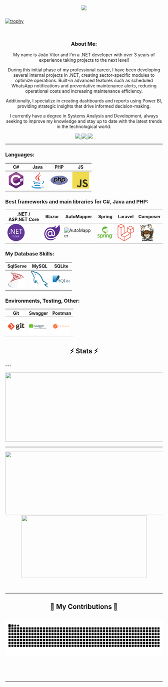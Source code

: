 <h1 align="center">
    <img src="https://readme-typing-svg.herokuapp.com/?font=Righteous&size=35&center=true&vCenter=true&width=500&height=70&duration=4000&lines=Hi+There!+👋;+I'm+João+Vitor!;" />
</h1>

   [![trophy](https://github-profile-trophy.vercel.app/?username=Joaovittorsd&title=Stars,Followers,Commits,Repositories,MultipleLang,PullRequest&theme=onedark)](https://github.com/ryo-ma/github-profile-trophy)


<br/>

<div align="center">
 
### About Me:    
My name is João Vitor and I'm a .NET developer with over 3 years of experience taking projects to the next level!

During this initial phase of my professional career, I have been developing several internal projects in .NET, creating sector-specific modules to optimize operations. Built-in advanced features such as scheduled WhatsApp notifications and preventative maintenance alerts, reducing operational costs and increasing maintenance efficiency.

Additionally, I specialize in creating dashboards and reports using Power BI, providing strategic insights that drive informed decision-making.

I currently have a degree in Systems Analysis and Development, always seeking to improve my knowledge and stay up to date with the latest trends in the technological world.

 </div>
 
<div align="center"> 
  <a href="mailto:vittor.sdbr@gmail.com">
    <img src="https://img.shields.io/badge/Gmail-333333?style=for-the-badge&logo=gmail&logoColor=red" />
  </a>
  <a href="https://www.linkedin.com/in/joaovittor" target="_blank">
    <img src="https://img.shields.io/badge/LinkedIn-0077B5?style=for-the-badge&logo=linkedin&logoColor=white" target="_blank" />
  </a>
  <a href="https://innovacodetech.com.br" target="_blank">
     <img src="https://img.shields.io/badge/Portfolio-FF5722?style=for-the-badge&logo=todoist&logoColor=white" target="_blank" /> <!-- sqlite, safari, google-chrome are other good icon options -->
  </a>
</div>

 <hr/>
 

### Languages:
| C# | Java | PHP | JS |
|----------|----------|----------|-----|
|  <img src="https://github.com/devicons/devicon/blob/master/icons/csharp/csharp-original.svg" title="CSharp"  alt="CSharp" width="55" height="55"/> |  <img src="https://github.com/devicons/devicon/blob/master/icons/java/java-original.svg" title="Java"  alt="Java" width="55" height="55"/> |  <img src="https://github.com/devicons/devicon/blob/master/icons/php/php-original.svg" title="PHP" alt="PHP" width="55" height="55"/> |  <img src="https://github.com/devicons/devicon/blob/master/icons/javascript/javascript-original.svg" title="JS" alt="JS" width="55" height="55"/>|

  

### Best frameworks and main libraries for C#, Java and PHP:

| .NET / ASP.NET Core | Blazor | AutoMapper | Spring | Laravel | Composer |
|----------|----------|----------|----------|----------|----------|
|  <img src="https://github.com/devicons/devicon/blob/master/icons/dotnetcore/dotnetcore-original.svg" title="NET"  alt="NET" width="55" height="55"/>|  <img src="https://github.com/devicons/devicon/blob/master/icons/blazor/blazor-original.svg" title="Blazor"  alt="Blazor" width="55" height="55"/>|  <img src="https://docs.automapper.org/en/stable/_static/logo.png" title="AutoMapper" alt="AutoMapper" width="150" height="55"/>|  <img src="https://github.com/devicons/devicon/blob/master/icons/spring/spring-original-wordmark.svg" title="Spring" alt="Spring" width="55" height="55"/>|  <img src="https://github.com/devicons/devicon/blob/master/icons/laravel/laravel-original.svg" title="Laravel" alt="Laravel" width="55" height="55"/>|  <img src="https://github.com/devicons/devicon/blob/master/icons/composer/composer-original.svg" title="Composer" alt="Composer" width="55" height="55"/>|



### My Database Skills:

| SqlServe | MySQL | SQLite |
|----------|----------|----------|
|<img src="https://github.com/devicons/devicon/blob/master/icons/microsoftsqlserver/microsoftsqlserver-original.svg" title="SqlServe" alt="SqlServe" width="55" height="55"/>|<img src="https://github.com/devicons/devicon/blob/master/icons/mysql/mysql-original.svg" title="MySql" alt="MySql" width="55" height="55"/>|<img src="https://github.com/devicons/devicon/blob/master/icons/sqlite/sqlite-original-wordmark.svg" title="SQLite" alt="SQLite" width="55" height="55"/>|


  
### Environments, Testing, Other:

| Git | Swagger | Postman |
|----------|----------|----------|
|<img src="https://github.com/devicons/devicon/blob/master/icons/git/git-original-wordmark.svg" title="Git" alt="Git" width="55" height="55"/>|<img src="https://github.com/devicons/devicon/blob/master/icons/swagger/swagger-original-wordmark.svg" title="Swagger" alt="Swagger" width="55" height="55"/>|  <img src="https://github.com/devicons/devicon/blob/master/icons/postman/postman-original-wordmark.svg" title="Postman" alt="Postman" width="55" height="55"/>|

<h2 align="center">⚡ Stats ⚡</h2>
---
<p align="center">
  <img width="800" height="220" src="https://streak-stats.demolab.com?user=Joaovittorsd&theme=highcontrast&hide_border=true&border_radius=5&card_width=800">
</p>


---

<p align="center">
  <img width="600" height="200" src="https://github-readme-stats.vercel.app/api?username=Joaovittorsd&show_icons=true&theme=vision-friendly-dark">
  <img width="400" height="200" src="https://github-readme-stats.vercel.app/api/top-langs/?username=Joaovittorsd&size_weight=0.15&count_weight=0.5&layout=compact&theme=vision-friendly-dark">
</p>
 

<br/>
<hr/>

<div align="center">
  <h2>🐍 My Contributions 🐍</h2>
  <br>
  <img alt="snake eating my contributions" src="https://raw.githubusercontent.com/Joaovittorsd/Joaovittorsd/output/github-contribution-grid-snake.svg" />
  
  <br/><br/><br/>
</div>

<hr/>


<br/>

<div id="header" align="center">
  <img src="https://komarev.com/ghpvc/?username=Joaovittorsd&style=for-the-badge&color=green" alt=""/>
</div>
